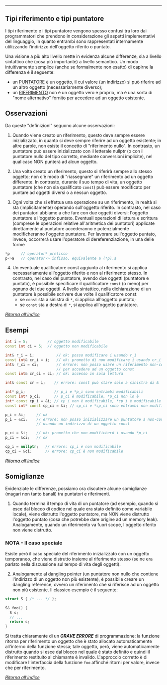 ```toc
```
--- 

## Tipi riferimento e tipi puntatore
I tipi riferimento e i tipi puntatore vengono spesso confusi tra loro dai programmatori che prendono in considerazione gli aspetti implementativi del linguaggio, in quanto entrambi sono rappresentati internamente utilizzando l'indirizzo dell'oggetto riferito o puntato.

Una visione a più alto livello mette in evidenza alcune differenze, sia a livello sintattico che (cosa più importante) a livello semantico. Un modo intuitivamente semplice (anche se formalmente non esatto) di capirne la differenza è il seguente:
  - un <u>PUNTATORE</u> è un oggetto, il cui valore (un indirizzo) si può riferire ad un altro oggetto (necessariamente diverso);
  - un <u>RIFERIMENTO</u> non è un oggetto vero e proprio, ma è una sorta di "nome alternativo" fornito per accedere ad un oggetto esistente.

## Osservazioni
Da queste "definizioni" seguono alcune osservazioni:
1) Quando viene creato un riferimento, questo deve sempre essere inizializzato, in quanto si deve sempre riferire ad un oggetto esistente; in altre parole, non esiste il concetto di "riferimento nullo". 
	 In contrasto, un puntatore può essere inizializzato con il letterale nullptr (o con il puntatore nullo del tipo corretto, mediante conversioni implicite), nel qual caso NON punterà ad alcun oggetto.

2) Una volta creato un riferimento, questo si riferirà sempre allo stesso oggetto; non c'è modo di "riassegnare" un riferimento ad un oggetto differente. 
	 In contrasto, durante il suo tempo di vita, un oggetto puntatore (che non sia qualificato `const`) può essere modificato per puntare ad oggetti diversi o a nessun oggetto.

3) Ogni volta che si effettua una operazione su un riferimento, in realtà si sta (implicitamente) operando sull'oggetto riferito.
	In contrasto, nel caso dei puntatori abbiamo a che fare con due oggetti diversi: l'oggetto puntatore e l'oggetto puntato.
	Eventuali operazioni di lettura e scrittura (comprese le operazioni relative all'aritmetica dei puntatori) applicate direttamente al puntatore accederanno e potenzialmente modificheranno l'oggetto puntatore. 
	Per lavorare sull'oggetto puntato, invece, occorrerà usare l'operatore di dereferenziazione, in una delle forme
  ```cpp
  *p     // operator* prefisso
  p->a   // operator-> infisso, equivalente a (*p).a
```

4) Un eventuale qualificatore const aggiunto al riferimento si applica necessariamente all'oggetto riferito e non al riferimento stesso. In contrasto, nel caso del puntatore, avendo due oggetti (puntatore e puntato), è possibile specificare il qualificatore `const` (o meno) per ognuno dei due oggetti. 
	A livello sintattico, nella dichiarazione di un puntatore è possibile scrivere due volte il qualificatore const:
	  - se `const` sta a sinistra di `*`, si applica all'oggetto puntato;
	  - se `const` sta a destra di `*`, si applica all'oggetto puntatore.
	  
_[Ritorna all'indice](#Tipi%20riferimento%20e%20tipi%20puntatore)_

## Esempi
```cpp
int i = 5;         // oggetto modificabile
const int ci = 5;  // oggetto non modificabile

int& r_i = i;          // ok: posso modificare i usando r_i
const int& cr_i = i;   // ok: prometto di non modificare i usando cr_i
int& r_ci = ci;        // errore: non posso usare un riferimento non-const
                       // per accedere ad un oggetto const
const int& cr_ci = ci; // ok: accesso in sola lettura

int& const cr = i;    // errore: const può stare solo a sinistra di &

int* p_i;             // p_i e *p_i sono entrambi modificabili
const int* p_ci;      // p_ci è modificabile, *p_ci non lo è
int* const cp_i = &i; // cp_i non è modificabile, *cp_i è modificabile
const int* const cp_ci = &i; // cp_ci e *cp_ci sono entrambi non modificabili

p_i = &i;     // ok
p_i = &ci;    // errore: non posso inizializzare un puntatore a non-const
              // usando un indirizzo di un oggetto const

p_ci = &i;    // ok: prometto che non modificherò i usando *p_ci
p_ci = &ci;   // ok

cp_i = nullptr;   // errore: cp_i è non modificabile
cp_ci = &ci;      // errore: cp_ci è non modificabile
```

_[Ritorna all'indice](#Tipi%20riferimento%20e%20tipi%20puntatore)_

## Somiglianze
Evidenziate le differenze, possiamo ora discutere alcune somiglianze (magari non tanto banali) tra puntatori e riferimenti.

1) Quando termina il tempo di vita di un puntatore (ad esempio, quando si esce dal blocco di codice nel quale era stato definito come variabile locale), viene distrutto l'oggetto puntatore, ma NON viene distrutto l'oggetto puntato (cosa che potrebbe dare origine ad un memory leak). Analogamente, quando un riferimento va fuori scope, l'oggetto riferito non viene distrutto.

### NOTA - Il caso speciale
Esiste però il caso speciale del riferimento inizializzato con un oggetto temporaneo, che viene distrutto insieme al riferimento stesso (se ne era parlato nella discussione sul tempo di vita degli oggetti).

2) Analogamente al dangling pointer (un puntatore non nullo che contiene l'indirizzo di un oggetto non più esistente), è possibile creare un dangling reference, ovvero un riferimento che si riferisce ad un oggetto non più esistente. 
	Il classico esempio è il seguente:
```cpp
struct S { /* ... */ };

S& foo() {
  S s;
  // ...
  return s;
}
```

Si tratta chiaramente di un ***GRAVE ERRORE*** di programmazione: la funzione ritorna per riferimento un oggetto che è stato allocato automaticamente all'interno della funzione stessa; tale oggetto, però, viene automaticamente distrutto quando si esce dal blocco nel quale è stato definito e quindi il riferimento restituito al chiamante è invalido.
L'approccio corretto è di modificare l'interfaccia della funzione `foo` affinché ritorni per valore, invece che per riferimento.

_[Ritorna all'indice](#Tipi%20riferimento%20e%20tipi%20puntatore)_